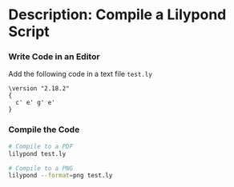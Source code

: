 # Description: Compile a Lilypond Script

### Write Code in an Editor 
Add the following code in a text file `test.ly`
```
\version "2.18.2"
{
  c' e' g' e'
}
```

### Compile the Code
```bash
# Compile to a PDF
lilypond test.ly

# Compile to a PNG
lilypond --format=png test.ly
```
